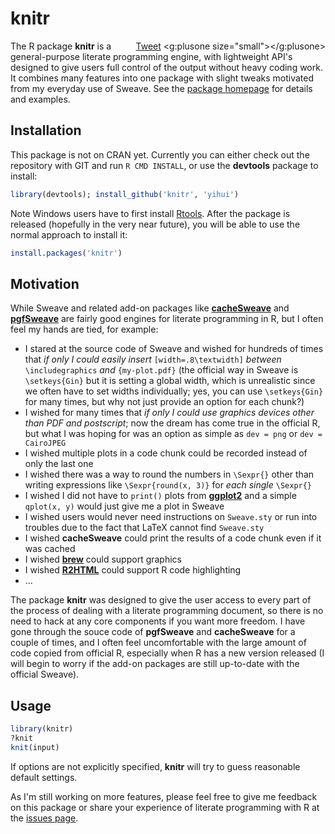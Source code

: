 # knitr

<span style="float:right;"><a href="https://twitter.com/share" class="twitter-share-button" data-count="horizontal" data-via="xieyihui">Tweet</a><script type="text/javascript" src="//platform.twitter.com/widgets.js"></script>
<g:plusone size="small"></g:plusone>
<script type="text/javascript">
  (function() {
  var po = document.createElement('script'); po.type = 'text/javascript'; po.async = true;
  po.src = 'https://apis.google.com/js/plusone.js';
  var s = document.getElementsByTagName('script')[0]; s.parentNode.insertBefore(po, s);
  })();
</script></span>
The R package **knitr** is a general-purpose literate programming engine, with lightweight API's designed to give users full control of the output without heavy coding work. It combines many features into one package with slight tweaks motivated from my everyday use of Sweave. See the [package homepage](http://yihui.github.com/knitr) for  details and examples.

## Installation

This package is not on CRAN yet. Currently you can either check out the repository with GIT and run `R CMD INSTALL`, or use the **devtools** package to install:

```r
library(devtools); install_github('knitr', 'yihui')
```

Note Windows users have to first install [Rtools](http://www.murdoch-sutherland.com/Rtools/). After the package is released (hopefully in the very near future), you will be able to use the normal approach to install it:

```r
install.packages('knitr')
```

## Motivation

While Sweave and related add-on packages like [**cacheSweave**](http://cran.r-project.org/package=cacheSweave) and [**pgfSweave**](http://cran.r-project.org/package=pgfSweave) are fairly good engines for literate programming in R, but I often feel my hands are tied, for example:

- I stared at the source code of Sweave and wished for hundreds of times that *if only I could easily insert* `[width=.8\textwidth]` *between* `\includegraphics` *and* `{my-plot.pdf}` (the official way in Sweave is `\setkeys{Gin}` but it is setting a global width, which is unrealistic since we often have to set widths individually; yes, you can use `\setkeys{Gin}` for many times, but why not just provide an option for each chunk?)
- I wished for many times that *if only I could use graphics devices other than PDF and postscript*; now the dream has come true in the official R, but what I was hoping for was an option as simple as `dev = png` or `dev = CairoJPEG`
- I wished multiple plots in a code chunk could be recorded instead of only the last one
- I wished there was a way to round the numbers in `\Sexpr{}` other than writing expressions like `\Sexpr{round(x, 3)}` for *each single* `\Sexpr{}`
- I wished I did not have to `print()` plots from [**ggplot2**](http://cran.r-project.org/package=ggplot2) and a simple `qplot(x, y)` would just give me a plot in Sweave
- I wished users would never need instructions on `Sweave.sty` or run into troubles due to the fact that LaTeX cannot find `Sweave.sty`
- I wished **cacheSweave** could print the results of a code chunk even if it was cached
- I wished [**brew**](http://cran.r-project.org/package=brew) could support graphics
- I wished [**R2HTML**](http://cran.r-project.org/package=R2HTML) could support R code highlighting
- ...

The package **knitr** was designed to give the user access to every part of the process of dealing with a literate programming document, so there is no need to hack at any core components if you want more freedom. I have gone through the souce code of **pgfSweave** and **cacheSweave** for a couple of times, and I often feel uncomfortable with the large amount of code copied from official R, especially when R has a new version released (I will begin to worry if the add-on packages are still up-to-date with the official Sweave).

## Usage

```r
library(knitr)
?knit
knit(input)
```

If options are not explicitly specified, **knitr** will try to guess reasonable default settings.

As I'm still working on more features, please feel free to give me feedback on this package or share your experience of literate programming with R at the [issues page](https://github.com/yihui/knitr/issues).
